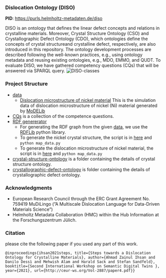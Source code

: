 ### Dislocation Ontology (DISO)
**PID**: https://purls.helmholtz-metadaten.de/diso

DISO is an ontology that defines the linear defect concepts and relations in crystalline materials. Moreover, Crystal Structure Ontology (CSO) and Crystallographic Defect Ontology (CDO), which ontologies define the concepts of crystal structureand crystalline defect, respectively, are also introduced in this repository. The ontology development processes are described following the well-known practices, e.g., using ontology metadata and reusing existing  ontologies,  e.g.,  MDO,  EMMO,  and  QUDT. To evaluate DISO, we have gathered competency questions (CQs) that will be answered via SPARQL query.
![DISO-classes](https://user-images.githubusercontent.com/71790028/165483170-acc102cd-ed74-4eea-b12f-43c449da20cb.png)

### Project Structure
* [data](/data/)
    * [Dislocation microstructure of nickel material](/data/modelib-microstructure/modelib-nickel-microstructure.ttl)
    This is the simulation data of dislocation microstructure of nickel (Ni) material generated by [MoDELib](https://github.com/giacomo-po/MoDELib)
* [CQs](/CQs/CQs.md) is a collection of the competence questions.
* [RDF genererator](/python-script/)
    * For generating the RDF graph from the given [data](/data/), we use the [RDFLib](https://github.com/RDFLib/rdflib) python library.
    * To generate the nickel crystal structure, the script is in [here](/python-script/MaterialProject/) and `python map_data.py`
    * To generate the dislocation microstructure of nickel material, the script is in [here](/python-script/modelib/) and `python map_data.py`
* [crystal-structure-ontology](/crystal-structure-ontology) is a folder containing the details of crystal structure ontology.
* [crystallographic-defect-ontology](/crystallographic-defect-ontology) is  folder containing the details of crystallographic defect ontology.

### Acknowledgments
* European Research Council through the ERC Grant Agreement No. 759419 MuDiLingo (”A Multiscale Dislocation Language for Data-Driven Materials Science”)
* Helmholtz Metadata Collaboration (HMC) within the Hub Information at the Forschungszentrum Jülich.


### Citation 
please cite the following paper if you used any part of this work. 

`@inproceedings{ihsan2021steps,
title={Steps towards a Dislocation Ontology for Crystalline Materials},
author={Ahmad Zainul Ihsan and Danilo Dessì and Mehwish Alam and Harald Sack and Stefan Sandfeld},
booktitle={Second International Workshop on Semantic Digital Twins },
year={2021},
url={http://ceur-ws.org/Vol-2887/paper4.pdf}}`
